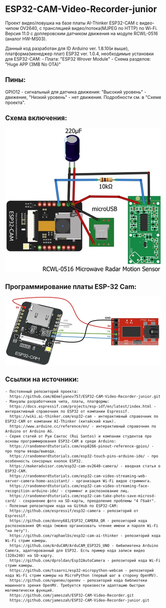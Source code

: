 # ESP32-CAM-Video-Recorder-junior
 Проект видео/ловушка на базе платы AI-Thinker ESP32-CAM с видео-чипом OV2640, с трансляцией видео/потока(MJPEG по HTTP) по Wi-Fi.
 Версия 11.0 с доплеровским датчиком движения на модуле RCWL-0516 (аналог HW-MS03).

 Данный код разработан для ID Arduino ver. 1.8.10(и выше), платформа(менеджер плат) ESP32 ver. 1.0.4, необходимые установки для ESP32-CAM:
    - Плата: "ESP32 Wrover Module"
    - Схема разделов: "Huge APP (3MB No OTA)"

## Пины: 
 GPIO12 - сигнальный для датчика движения: "Высокий уровень" - движение, "Низкий уровень" - нет движения. Подробности см. в "Схеме проекта".

## Схема включения:
<img src="./schematic.jpg">

## Программирование платы ESP-32 Cam:
<img src="./programmer.jpg">

## Ссылки на источники:
    - Постоянный репозиторий проекта:
      https://github.com/AEmelyanov757/ESP32-CAM-Video-Recorder-junior.git
    - Мануалы разработчиков чипа, платы, платформы:
      https://docs.espressif.com/projects/esp-idf/en/latest/index.html - интерактивный справочник по ESP32 от компании Espressif.
      https://wiki.ai-thinker.com/esp32-cam - интерактивный справочник по ESP32-CAM от компании AI-Thinker (китайский язык).
      https://www.arduino.cc/reference/en/ - интерактивный справочник по Arduino от Arduino AG.
    - Cерия статей от Руи Сантос (Rui Santos) и компании студентов про основы программирования ESP32-CAM в среде Arduino:
      https://randomnerdtutorials.com/esp8266-pinout-reference-gpios/ - про порты вводы/вывода.
      https://randomnerdtutorials.com/esp32-touch-pins-arduino-ide/ - про особенность сенсорных кнопок ESP32.
      https://makeradvisor.com/esp32-cam-ov2640-camera/ - вводная статья о ESP32-CAM.
      https://randomnerdtutorials.com/esp32-cam-video-streaming-web-server-camera-home-assistant/ - организация Wi-Fi видое стриминга.
      https://randomnerdtutorials.com/esp32-cam-video-streaming-face-recognition-arduino-ide/ - стриминг и распознование лиц.
      https://randomnerdtutorials.com/esp32-cam-take-photo-save-microsd-card/ - сохранение фото на SD-карты, преодоление проблемы "4 Гбайт".
    - Полезные репозитории кода на GitHub по ESP32-CAM:
      https://github.com/espressif/esp32-camera - репозиторий от Espressif.
      https://github.com/donny681/ESP32_CAMERA_QR - репозиторий кода распознования QR-кода (можно организовать чтение имени и пароля Wi-Fi "на лету").
      https://github.com/raphaelbs/esp32-cam-ai-thinker - репозиторий кода Wi-Fi стрим камеры.
      https://github.com/ArduCAM/ArduCAM_ESP32S_UNO - бибилиотека Arduino Camera, адаптированный для ESP32. Есть пример кода записи видео (320x240) на SD-карту.
      https://github.com/dproldan/Esp32AutoCamera - репозиторий кода Wi-Fi стрим камеры.
      https://github.com/tsaarni/esp32-micropython-webcam - репозиторий кода Wi-Fi стрим камеры на MicroPython (первый шаг в сторону OpenMV).
      https://github.com/openmv/openmv - репозиторий кода библиотеки машинного зрения OpenMV. Требуется произвести адаптацию быстрых математически функций. 
      https://github.com/jameszah/ESP32-CAM-Video-Recorder.git
      https://github.com/jameszah/ESP32-CAM-Video-Recorder-junior.git
